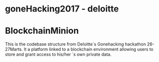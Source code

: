 # goneHacking2017 - deloitte 
# BlockchainMinion
This is the codebase structure from Deloitte´s Gonehacking hackathon 26-27Marts. It a platform linked to a blockchain environment allowing users to store and grant access to his/her ´s own private data.

